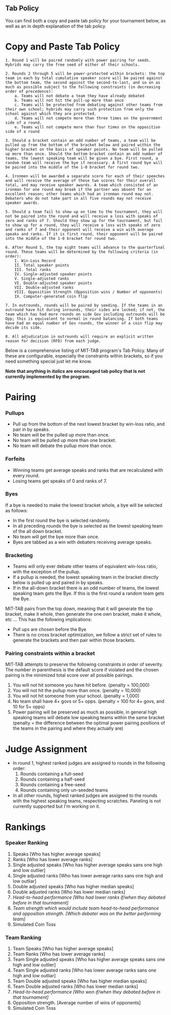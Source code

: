 Tab Policy
----------

You can find both a copy and paste tab policy for your tournament below, as well as an in depth explanation of the tab policy.


# Copy and Paste Tab Policy


    1. Round 1 will be paired randomly with power pairing for seeds. Hybrids may carry the free seed of either of their schools. 

    2. Rounds 2 through 5 will be power-protected within brackets: the top team in each by total cumulative speaker score will be paired against the bottom team, the second against the second-to-last, and so on as     much as possible subject to the following constraints (in decreasing order of precedence):
        a. Teams will not debate a team they have already debated
        b. Teams will not hit the pull-up more than once
        c. Teams will be protected from debating against other teams from their own school; hybrids may carry such protection from only the school against which they are protected. 
        d. Teams will not compete more than three times on the government side of a round.
        e. Teams will not compete more than four times on the opposition side of a round

    3. Should a bracket contain an odd number of teams, a team will be pulled up from the bottom of the bracket below and paired within the higher bracket on the basis of speaker points. No team will be pulled up more than once. Should the bottom bracket contain an odd number of teams, the lowest speaking team will be given a bye. First round, a random team will receive the bye if necessary. A first round bye will be paired into the middle of the 1-0 bracket for round two.

    4. Ironmen will be awarded a separate score for each of their speeches and will receive the average of these two scores for their overall total, and may receive speaker awards. A team which consisted of an ironman for one round may break if the partner was absent for an excellent reason; other teams which had an ironman round may not. Debaters who do not take part in all five rounds may not receive speaker awards.

    5. Should a team fail to show up on time to the tournament, they will not be paired into the round and will receive a loss with speaks of zero and ranks of 7. Should they show up for the tournament, but fail to show up for a round, they will receive a loss with speaks of zero and ranks of 7 and their opponent will receive a win with average speaks and ranks. If it is first round, their opponent will be paired into the middle of the 1-0 bracket for round two.

    6. After Round 5, the top eight teams will advance to the quarterfinal round. These teams will be determined by the following criteria (in order):
        I. Win-Loss Record
        II. Total speaker points
        III. Total ranks
        IV. Single-adjusted speaker points
        V. Single-adjusted ranks
        VI. Double-adjusted speaker points
        VII. Double-adjusted ranks
        VIII. Opposition Strength (Opposition wins / Number of opponents)
        IX. Computer-generated coin flip

    7. In outrounds, rounds will be paired by seeding. If the teams in an outround have hit during inrounds, their sides are locked; if not, the team which has had more rounds on side Gov including outrounds will be Opp; this is equivalent to normal in round balancing. If both teams have had an equal number of Gov rounds, the winner of a coin flip may decide its side.

    8. All adjudication in outrounds will require an explicit written reason for decision (RFD) from each judge.


Below is a comprehensive listing of MIT-TAB program's Tab Policy.  Many of these are configurable, especially the constraints within brackets, so if you need something special just let me know.

**Note that anything in *italics* are encouraged tab policy that is not currently implemented by the program.**


# Pairing

### Pullups
* Pull up from the bottom of the next lowest bracket by win-loss ratio, and pair in by speaks.
* No team will be the pulled up more than once.
* No team will be pulled up more than one bracket.
* No team will debate the pullup more than once.

### Forfeits
* Winning teams get average speaks and ranks that are recalculated with every round.
* Losing teams get speaks of 0 and ranks of 7.

### Byes
If a bye is needed to make the lowest bracket whole, a bye will be selected as follows:
* In the first round the bye is selected randomly.
* In all preceding rounds the bye is selected as the lowest speaking team of the all down bracket.
* No team will get the bye more than once.
* Byes are tabbed as a win with debaters receiving average speaks.

### Bracketing
* Teams will only ever debate other teams of equivalent win-loss ratio, with the exception of the pullup.
* If a pullup is needed, the lowest speaking team in the bracket directly below is pulled up and paired in by speaks.
* If in the all-down bracket there is an odd number of teams, the lowest speaking team gets the Bye.  If this is the first round a random team gets the Bye.

MIT-TAB pairs from the top down, meaning that it will generate the top bracket, make it whole, then generate the one own bracket, make it whole, etc ... This has the following implications:
* Pull ups are chosen before the Bye
* There is no cross bracket optimization, we follow a strict set of rules to generate the brackets and then pair within those brackets.

### Pairing constraints within a bracket

MIT-TAB attempts to preserve the following constraints in order of severity.  The number in parenthesis is the default score if violated and the chosen pairing is the minimized total score over all possible pairings.

1. You will not hit someone you have hit before. (penalty = 100,000)
2. You will not hit the pullup more than once. (penalty = 10,000)
3. You will not hit someone from your school. (penalty = 1,000)
4. No team shall have 4+ govs or 5+ opps. (penalty = 100 for 4+ govs, and 10 for 5+ opps)
5. Power pairing will be preserved as much as possible, in general high speaking teams will debate low speaking teams within the same bracket (penalty = the difference between the optimal power pairing positions of the teams in the pairing and where they actually are)

# Judge Assignment

* In round 1, highest ranked judges are assigned to rounds in the following order:
  1. Rounds containing a full-seed
  2. Rounds containing a half-seed
  3. Rounds containing a free-seed
  4. Rounds containing only un-seeded teams
* In all other rounds, highest ranked judges are assigned to the rounds with the highest speaking teams, respecting scratches. Paneling is not currently supported but I'm working on it.

# Rankings

### Speaker Ranking

1. Speaks [Who has higher average speaks]
2. Ranks [Who has lower average ranks]
3. Single adjusted speaks [Who has higher average speaks sans one high and low outlier]
4. Single adjusted ranks [Who has lower average ranks sans one high and low outliar] 
5. Double adjusted speaks [Who has higher median speaks]
6. Double adjusted ranks [Who has lower median ranks]
7. *Head-to-head performance [Who had lower ranks if/when they debated before in that tournament]* 
8. *Team strength which would include team head-to-head performance and opposition strength. [Which debater was on the better performing team]*
9. Simulated Coin Toss

### Team Ranking

1. Team Speaks [Who has higher average speaks]
2. Team Ranks [Who has lower average ranks]
3. Team Single adjusted speaks [Who has higher average speaks sans one high and low outlier]
4. Team Single adjusted ranks [Who has lower average ranks sans one high and low outliar] 
5. Team Double adjusted speaks [Who has higher median speaks]
6. Team Double adjusted ranks [Who has lower median ranks] 
7. *Head-to-head performance [Who won if/when they debated before in that tournament]*
8. Opposition strength. [Average number of wins of opponents]
9. Simulated Coin Toss
